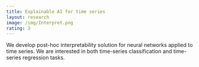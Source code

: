 ```yaml
---
title: Explainable AI for time series
layout: research
image: /img/Interpret.png
rating: 3
---
```


We develop post-hoc interpretability solution for neural networks applied
to time series. We are interested in both time-series classification and
time-series regression tasks.  
